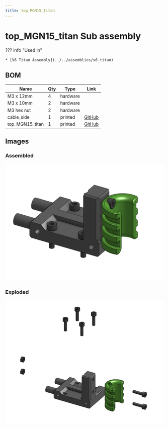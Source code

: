 ```yaml
---
title: top_MGN15_titan
---
```



# top_MGN15_titan Sub assembly




??? info "Used in"
    
    * [V6 Titan Assembly](../../assemblies/v6_titan)
    



## BOM

| Name | Qty | Type | Link |
| ---- | --- | ---- | ---- |
| M3 x 12mm | 4 | hardware |  |
| M3 x 10mm | 2 | hardware |  |
| M3 hex nut | 2 | hardware |  |
| cable_side | 1 | printed | [GitHub](https://github.com/pkucmus/EVA/tree/master/stl/Cable%20Mounts/cable_side.stl) |
| top_MGN15_titan | 1 | printed | [GitHub](https://github.com/pkucmus/EVA/tree/master/stl/Tops/top_MGN15_titan.stl) |


## Images

### Assembled

![](../assets/images/sub_assemblies/top_MGN15_titan.png)

### Exploded

![](../assets/images/sub_assemblies/top_MGN15_titan_exploded.png)